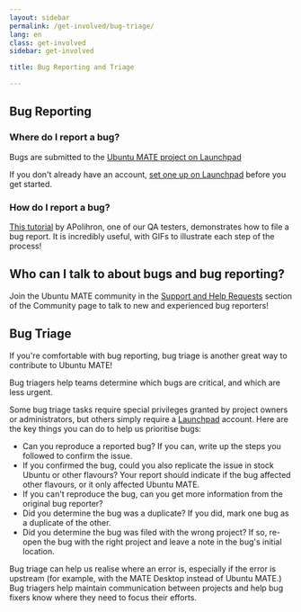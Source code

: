 ```yaml
---
layout: sidebar
permalink: /get-involved/bug-triage/
lang: en
class: get-involved
sidebar: get-involved

title: Bug Reporting and Triage

---
```



## Bug Reporting

### Where do I report a bug?

Bugs are submitted to the [Ubuntu MATE project on Launchpad](https://bugs.launchpad.net/ubuntu-mate)

If you don't already have an account, [set one up on Launchpad](https://help.launchpad.net/YourAccount/NewAccount)
before you get started.

### How do I report a bug?

[This tutorial](https://ubuntu-mate.community/t/17943) by APolihron, one of our QA testers,
demonstrates how to file a bug report. It is incredibly useful,
with GIFs to illustrate each step of the process!

## Who can I talk to about bugs and bug reporting?

Join the Ubuntu MATE community in the [Support and Help Requests](https://ubuntu-mate.community/c/support/10)
section of the Community page to talk to new and experienced bug
reporters!





## Bug Triage

If you're comfortable with bug reporting, bug triage is another great
way to contribute to Ubuntu MATE!

Bug triagers help teams determine which bugs are critical, and which are
less urgent.

Some bug triage tasks require special privileges granted by project owners or
administrators, but others simply require a [Launchpad](https://code.launchpad.net/ubuntu/+login) account.
Here are the key things you can do to help us prioritise bugs:

* Can you reproduce a reported bug? If you can, write up the steps you followed
to confirm the issue.
* If you confirmed the bug, could you also replicate the issue in stock Ubuntu
or other flavours? Your report should indicate if the bug affected other
flavours, or it only affected Ubuntu MATE.
* If you can't reproduce the bug, can you get more information from the
original bug reporter?
* Did you determine the bug was a duplicate? If you did, mark one bug as a duplicate
of the other.
* Did you determine the bug was filed with the wrong project? If so, re-open the
bug with the right project and leave a note in the bug's initial location.

Bug triage can help us realise where an error is, especially if the error
is upstream (for example, with the MATE Desktop instead of Ubuntu MATE.)
Bug triagers help maintain communication between projects and help bug
fixers know where they need to focus their efforts.
